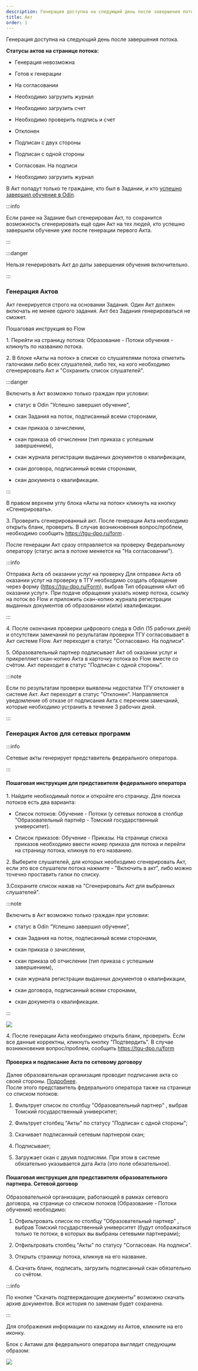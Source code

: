 ```yaml
---
description: Генерация доступна на следующий день после завершения потока.
title: Акт
order: 1
---
```


Генерация доступна на следующий день после завершения потока.

**Статусы актов на странице потока:**

-  Генерация невозможна

-  Готов к генерации

-  На согласовании

-  Необходимо загрузить журнал

-  Необходимо загрузить счет

-  Необходимо проверить подпись и счет

-  Отклонен

-  Подписан с двух стороны

-  Подписан с одной стороны

-  Согласован. На подписи

-  Необходимо загрузить журнал

В Акт попадут только те граждане, кто был в Задании, и кто [успешно завершил обучение в Odin](https://gramax.smile-tech.study/helpOdin/instrukcii-po-rabote/dlya-administratorov/zavershenie-obucheniya-programm-sodeistviya-zanyatosti).

:::info 

Если ранее на Задание был сгенерирован Акт, то сохранится  возможность сгенерировать ещё один Акт на тех людей, кто успешно завершили обучение уже после генерации первого Акта.

:::

:::danger 

Нельзя генерировать Акт до даты завершения обучения включительно.

:::

### Генерация Актов

Акт генерируется строго на основании Задания. Один Акт должен включать не менее одного задания. Акт без Задания генерироваться не сможет.

Пошаговая инструкция во  Flow

1\. Перейти на страницу потока: Образование - Потоки обучения - кликнуть по названию потока.

2\. В блоке «Акты на поток» в списке со слушателями потока отметить галочками либо всех слушателей, либо тех, на кого необходимо сгенерировать Акт и "Сохранить список слушателей".

:::danger 

Включить в  Акт возможно только граждан при условии:

-  статус в  Odin "Успешно завершил обучение",

-  скан Задания на поток, подписанный всеми сторонами,

-  скан приказа о зачислении,

-  скан приказа об отчислении (тип приказа с успешным завершением),

-  скан журнала регистрации выданных документов о квалификации,

-  скан договора, подписанный всеми сторонами,

-  скан документа о квалификации.

:::

В правом верхнем углу блока «Акты на поток» кликнуть на кнопку «Сгенерировать».

3\. Проверить сгенерированный акт. После генерации Акта необходимо открыть бланк, проверить. В случае возникновения вопрос/проблем, необходимо сообщить <https://tgu-dpo.ru/form> .

После генерации Акт сразу отправляется на проверку Федеральному оператору (статус акта в потоке меняется на "На согласовании").

:::info 

Отправка Акта об оказании услуг на проверку Для отправки Акта об оказании услуг на проверку в ТГУ необходимо создать обращение через форму (<https://tgu-dpo.ru/Form>), выбрав Тип обращения «Акт об оказании услуг». При подаче обращения указать номер потока, ссылку на поток во Flow и приложить скан-копию журнала регистрации выданных документов об образовании и(или) квалификации.

:::

4\. После окончания проверки цифрового следа в Odin (15 рабочих дней) и отсутствии замечаний по результатам проверки ТГУ согласовывает в Акт системе Flow. Акт переходит в статус "Согласовано. На подписи".

5\. Образовательный партнер подписывает Акт об оказании услуг и прикрепляет скан-копию Акта в карточку потока во Flow вместе со счётом. Акт переходит в статус "Подписан с одной стороны".

:::note 

Если по результатам проверки выявлены недостатки ТГУ отклоняет в системе Акт. Акт переходит в статус "Отклонен". Направляется уведомление об отказе от подписания Акта с перечнем замечаний, которые необходимо устранить в течение 3 рабочих дней.

:::

### Генерация Актов для сетевых программ

:::info 

Сетевые акты генерирует представитель федерального оператора.

:::

#### Пошаговая инструкция для представителя федерального оператора

1\. Найдите необходимый поток и откройте его страницу. Для поиска потоков есть два варианта:

-  Список потоков: Обучение - Потоки (у сетевых потоков в столбце "Образовательный партнёр  - Томский государственный университет).

-  Список приказов: Обучение - Приказы.  На странице списка приказов необходимо ввести номер приказа для потока и перейти на страницу потока, кликнув по его названию.

2\. Выберите слушателей, для которых необходимо сгенерировать Акт, если это все слушатели  потока нажмите - "Включить в акт", либо можно точечно проставить галки по списку.

3\.Сохраните список нажав на "Сгенерировать Акт для выбранных слушателей".

:::note 

Включить в  Акт возможно только граждан при условии:

-  статус в  Odin “Успешно завершил обучение”,

-  скан Задания на поток, подписанный всеми сторонами,

-  скан приказа о зачислении,

-  скан приказа об отчислении (тип приказа с успешным завершением),

-  скан журнала регистрации выданных документов о квалификации,

-  скан договора, подписанный всеми сторонами,

-  скан документа о квалификации.

:::

![](<../.gitbook/assets/image (93).png>)

4\. После генерации Акта необходимо открыть бланк, проверить. Если все данные корректны, кликнуть кнопку "Подтвердить".  В случае возникновения вопрос/проблем, сообщить <https://tgu-dpo.ru/form>

#### Проверка и подписание Акта по сетевому договору

Далее  образовательная организация проводит подписание акта со своей стороны. [Подробнее](https://gramax.smile-tech.study/Flow_TSU_OP_help/potoki-otchyotnye-dokumenty/akt).\
После этого представитель федерального оператора также на странице со списком потоков:

1. Фильтрует список по столбцу "Образовательный партнер" , выбрав Томский государственный университет;

2. Фильтрует столбец "Акты" по статусу "Подписан с одной стороны";

3. Скачивает подписанный сетевым партнером скан;

4. Подписывает;

5. Загружает скан с двумя подписями. При этом в системе обязательно указывается дата Акта (это поле обязательное).

#### Пошаговая инструкция для представителя образовательного партнера. Сетевой договор

Образовательной организации, работающей в рамках сетевого договора, на странице со списком потоков  (Образование - Потоки обучения) необходимо:

1. Отфильтровать список по столбцу "Образовательный партнер" , выбрав Томский государственный университет (будут отображаться только те потоки, в которых вы выбраны сетевыми партнерами);

2. Отфильтровать столбец "Акты" по статусу "Согласован. На подписи".

3. Открыть страницу потока, кликнув на его название.

4. Скачать бланк, подписать, загрузить подписанный скан обязательно со счётом.

:::info 

По кнопке "Скачать подтверждающие документы" возможно скачать архив документов. Вся история по заменам будет сохранена.

:::

Для отображения информации по каждому из Актов, кликните на его иконку.

Блок с Актами для федерального оператора выглядит следующим образом:

![](<../.gitbook/assets/image (94).png>)